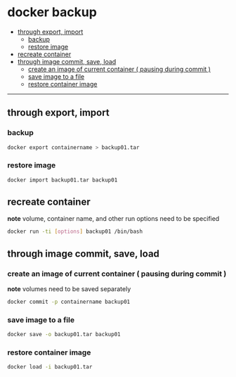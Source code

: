 # docker backup

- [through export, import](#through-export-import)
  * [backup](#backup)
  * [restore image](#restore-image)
- [recreate container](#recreate-container)
- [through image commit, save, load](#through-image-commit-save-load)
  * [create an image of current container ( pausing during commit )](#create-an-image-of-current-container--pausing-during-commit-)
  * [save image to a file](#save-image-to-a-file)
  * [restore container image](#restore-container-image)
  
<hr/>

## through export, import

### backup

```sh
docker export containername > backup01.tar
```

### restore image

```sh
docker import backup01.tar backup01
```

## recreate container

**note** volume, container name, and other run options need to be specified

```sh
docker run -ti [options] backup01 /bin/bash
```

## through image commit, save, load

### create an image of current container ( pausing during commit )

**note** volumes need to be saved separately

```sh
docker commit -p containername backup01
```

### save image to a file

```sh
docker save -o backup01.tar backup01
```

### restore container image

```sh
docker load -i backup01.tar
```
